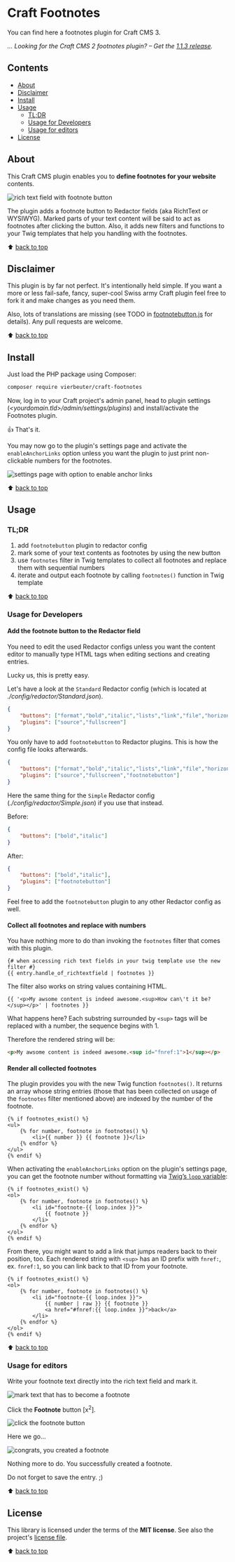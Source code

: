# Craft Footnotes

You can find here a footnotes plugin for Craft CMS 3.

*… Looking for the Craft CMS 2 footnotes plugin? – Get the [1.1.3 release](https://github.com/Vierbeuter/craft-footnotes/tree/1.1.3).*

## Contents

* [About](#about)
* [Disclaimer](#disclaimer)
* [Install](#install)
* [Usage](#usage)
	* [TL;DR](#tldr)
	* [Usage for Developers](#usage-for-developers)
	* [Usage for editors](#usage-for-editors)
* [License](#license)

## About

This Craft CMS plugin enables you to **define footnotes for your website** contents.

![rich text field with footnote button](./README-pics/footnotes-demo.gif)

The plugin adds a footnote button to Redactor fields (aka RichtText or WYSIWYG). Marked parts of your text content will be said to act as footnotes after clicking the button.
Also, it adds new filters and functions to your Twig templates that help you handling with the footnotes.

⬆️ [back to top](#contents)

## Disclaimer

This plugin is by far not perfect. It's intentionally held simple. If you want a more or less fail-safe, fancy, super-cool Swiss army Craft plugin feel free to fork it and make changes as you need them.

Also, lots of translations are missing (see TODO in [footnotebutton.js](./src/assetbundles/redactor/dist/footnotebutton.js) for details). Any pull requests are welcome.

⬆️ [back to top](#contents)

## Install

Just load the PHP package using Composer:

```bash
composer require vierbeuter/craft-footnotes
```

Now, log in to your Craft project's admin panel, head to plugin settings (*&lt;yourdomain.tld&gt;/admin/settings/plugins*) and install/activate the Footnotes plugin.

👍 That's it.

You may now go to the plugin's settings page and activate the `enableAnchorLinks` option unless you want the plugin to just print non-clickable numbers for the footnotes.

![settings page with option to enable anchor links](./README-pics/setting-anchor-links.png)

⬆️ [back to top](#contents)

## Usage

### TL;DR

1. add `footnotebutton` plugin to redactor config
2. mark some of your text contents as footnotes by using the new button
3. use `footnotes` filter in Twig templates to collect all footnotes and replace them with sequential numbers
4. iterate and output each footnote by calling `footnotes()` function in Twig template

⬆️ [back to top](#contents)

### Usage for Developers

#### Add the footnote button to the Redactor field

You need to edit the used Redactor configs unless you want the content editor to manually type HTML tags when editing sections and creating entries.

Lucky us, this is pretty easy.

Let's have a look at the `Standard` Redactor config (which is located at _./config/redactor/Standard.json_).

```json
{
	"buttons": ["format","bold","italic","lists","link","file","horizontalrule"],
	"plugins": ["source","fullscreen"]
}
```

You only have to add `footnotebutton` to Redactor plugins. This is how the config file looks afterwards.


```json
{
	"buttons": ["format","bold","italic","lists","link","file","horizontalrule"],
	"plugins": ["source","fullscreen","footnotebutton"]
}
```

Here the same thing for the `Simple` Redactor config (_./config/redactor/Simple.json_) if you use that instead.

Before:

```json
{
	"buttons": ["bold","italic"]
}
```

After:


```json
{
	"buttons": ["bold","italic"],
	"plugins": ["footnotebutton"]
}
```

Feel free to add the `footnotebutton` plugin to any other Redactor config as well.

#### Collect all footnotes and replace with numbers

You have nothing more to do than invoking the `footnotes` filter that comes with this plugin.

```twig
{# when accessing rich text fields in your twig template use the new filter #}
{{ entry.handle_of_richtextfield | footnotes }}
```

The filter also works on string values containing HTML.

```twig
{{ '<p>My awsome content is indeed awesome.<sup>How can\'t it be?</sup></p>' | footnotes }}
```

What happens here? Each substring surrounded by `<sup>` tags will be replaced with a number, the sequence begins with 1.

Therefore the rendered string will be:

```html
<p>My awsome content is indeed awesome.<sup id="fnref:1">1</sup></p>
```

#### Render all collected footnotes

The plugin provides you with the new Twig function `footnotes()`. It returns an array whose string entries (those that has been collected on usage of the `footnotes` filter mentioned above) are indexed by the number of the footnote.

```twig
{% if footnotes_exist() %}
<ul>
	{% for number, footnote in footnotes() %}
		<li>{{ number }} {{ footnote }}</li>
	{% endfor %}
</ul>
{% endif %}
```

When activating the `enableAnchorLinks` option on the plugin's settings page, you can get the footnote number without formatting via [Twig’s `loop` variable](https://twig.symfony.com/doc/2.x/tags/for.html):

```twig
{% if footnotes_exist() %}
<ol>
	{% for number, footnote in footnotes() %}
		<li id="footnote-{{ loop.index }}">
			{{ footnote }}
		</li>
	{% endfor %}
</ol>
{% endif %}
```

From there, you might want to add a link that jumps readers back to their position, too. Each rendered string with `<sup>` has an ID prefix with `fnref:`, ex. `fnref:1`, so you can link back to that ID from your footnote.

```twig
{% if footnotes_exist() %}
<ol>
	{% for number, footnote in footnotes() %}
		<li id="footnote-{{ loop.index }}">
			{{ number | raw }} {{ footnote }}
			<a href="#fnref:{{ loop.index }}">back</a>
		</li>
	{% endfor %}
</ol>
{% endif %}
```

⬆️ [back to top](#contents)

### Usage for editors

Write your footnote text directly into the rich text field and mark it.

![mark text that has to become a footnote](./README-pics/02.png)

Click the **Footnote** button [x<sup>2</sup>].

![click the footnote button](./README-pics/03.png)

Here we go…

![congrats, you created a footnote](./README-pics/05.png)

Nothing more to do. You successfully created a footnote.

Do not forget to save the entry. ;)

⬆️ [back to top](#contents)

## License

This library is licensed under the terms of the **MIT license**. See also the project's [license file](./LICENSE).

⬆️ [back to top](#contents)
